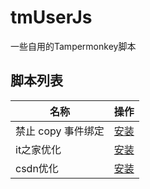 # tmUserJs
一些自用的Tampermonkey脚本

## 脚本列表

| 名称                      | 操作                                                                                                                                                                        |
| ------------------------- | ------------------------------------------------------------------------------------------------------------------------------------------------------------------------------- |
| 禁止 copy 事件绑定        | [安装](https://github.com/zstings/tmUserJs/raw/refs/heads/main/src/disableCopyEvent.user.js)                |
| it之家优化        | [安装](https://github.com/zstings/tmUserJs/raw/refs/heads/main/src/ithome.user.js)                |
| csdn优化        | [安装](https://github.com/zstings/tmUserJs/raw/refs/heads/main/src/csdn.user.js)                |